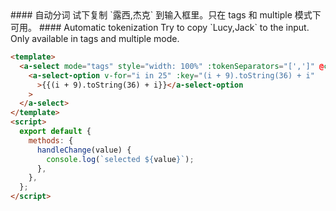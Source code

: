 <cn>
#### 自动分词
试下复制 `露西,杰克` 到输入框里。只在 tags 和 multiple 模式下可用。
</cn>

<us>
#### Automatic tokenization
Try to copy `Lucy,Jack` to the input. Only available in tags and multiple mode.
</us>

```html
<template>
  <a-select mode="tags" style="width: 100%" :tokenSeparators="[',']" @change="handleChange">
    <a-select-option v-for="i in 25" :key="(i + 9).toString(36) + i"
      >{{(i + 9).toString(36) + i}}</a-select-option
    >
  </a-select>
</template>
<script>
  export default {
    methods: {
      handleChange(value) {
        console.log(`selected ${value}`);
      },
    },
  };
</script>
```
